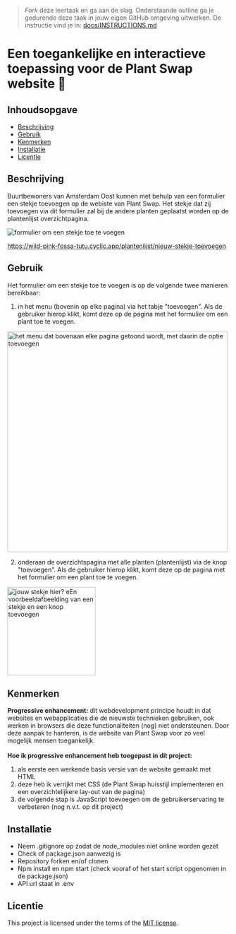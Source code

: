 > _Fork_ deze leertaak en ga aan de slag. Onderstaande outline ga je gedurende deze taak in jouw eigen GitHub omgeving uitwerken. De instructie vind je in: [docs/INSTRUCTIONS.md](docs/INSTRUCTIONS.md)

# Een toegankelijke en interactieve toepassing voor de Plant Swap website 🌱 

## Inhoudsopgave

  * [Beschrijving](#beschrijving)
  * [Gebruik](#gebruik)
  * [Kenmerken](#kenmerken)
  * [Installatie](#installatie)
  * [Licentie](#licentie)

## Beschrijving

Buurtbewoners van Amsterdam Oost kunnen met behulp van een formulier een stekje toevoegen op de webiste van Plant Swap. Het stekje dat zij toevoegen via dit formulier zal bij de andere planten geplaatst worden op de plantenlijst overzichtpagina.

<!-- Voeg een mooie poster visual toe 📸 -->
<img width="" alt="formulier om een stekje toe te voegen" src="https://user-images.githubusercontent.com/112861180/230034447-2292911d-5dd4-4370-b4e3-f16e35cbc3f1.png">



<!-- Voeg een link toe naar Github Pages 🌐-->
https://wild-pink-fossa-tutu.cyclic.app/plantenlijst/nieuw-stekje-toevoegen

## Gebruik
<!--Bij Gebruik staat hoe je project er uit ziet, hoe het werkt en wat je er mee kan. -->

Het formulier om een stekje toe te voegen is op de volgende twee manieren bereikbaar: 

1. in het menu (bovenin op elke pagina) via het tabje "toevoegen". Als de gebruiker hierop klikt, komt deze op de pagina met het formulier om een plant toe te voegen.

<img width="500" alt="het menu dat bovenaan elke pagina getoond wordt, met daarin de optie toevoegen" src="https://user-images.githubusercontent.com/112861180/228781840-397eca2e-8a2a-44d5-a216-4f5210376af5.png">

2. onderaan de overzichtspagina met alle planten (plantenlijst) via de knop "toevoegen". Als de gebruiker hierop klikt, komt deze op de pagina met het formulier om een plant toe te voegen.

<img width="200" alt="jouw stekje hier? eEn voorbeeldafbeelding van een stekje en een knop toevoegen" src="https://user-images.githubusercontent.com/112861180/228782868-0d2d015e-c42f-4ca0-889f-2d26cded8ec6.png">



## Kenmerken
<!-- Bij Kenmerken staat welke technieken zijn gebruikt en hoe. Wat is de HTML structuur? Wat zijn de belangrijkste dingen in CSS? Wat is er met JS gedaan en hoe? Misschien heb je iets met NodeJS gedaan, of heb je een framwork of library gebruikt? -->

**Progressive enhancement:** dit webdevelopment principe houdt in dat websites en webapplicaties die de nieuwste technieken gebruiken, ook werken in browsers die deze functionaliteiten (nog) niet ondersteunen. Door deze aanpak te hanteren, is de website van Plant Swap voor zo veel mogelijk mensen toegankelijk.
<br>
<br>
**Hoe ik progressive enhancement heb toegepast in dit project:**
1. als eerste een werkende basis versie van de website gemaakt met HTML
2. deze heb ik verrijkt met CSS (de Plant Swap huisstijl implementeren en een overzichtelijkere lay-out van de pagina)
3. de volgende stap is JavaScript toevoegen om de gebruikerservaring te verbeteren (nog n.v.t. op dit project) 

## Installatie

<!-- Wat is belangrijk om te weten wanneer een andere developer met jouw werk aan de slag gaat? -->

* Neem .gitignore op zodat de node_modules niet online worden gezet<br>
* Check of package.json aanwezig is <br>
* Repository forken en/of clonen<br>
* Npm install en npm start (check vooraf of het start script opgenomen in de package.json)<br>
* API url staat in .env <!-- evt. toevoegen: een example.env --><br>

## Licentie

This project is licensed under the terms of the [MIT license](./LICENSE).
